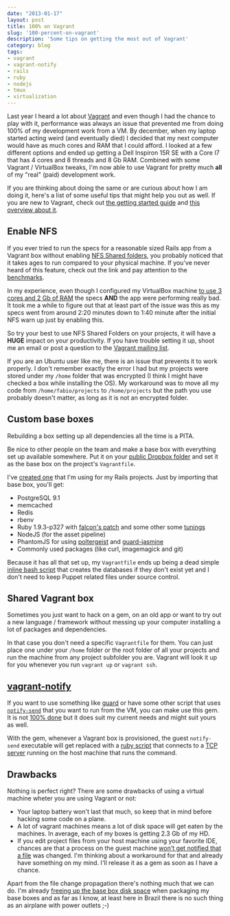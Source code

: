 ```yaml
---
date: "2013-01-17"
layout: post
title: 100% on Vagrant
slug: '100-percent-on-vagrant'
description: 'Some tips on getting the most out of Vagrant'
category: blog
tags:
- vagrant
- vagrant-notify
- rails
- ruby
- nodejs
- tmux
- virtualization
---
```


Last year I heard a lot about [Vagrant](http://www.vagrantup.com/) and even
 though I had the chance to play with it, performance was always an issue
that prevented me from doing 100% of my development work from a VM. By december, when
my laptop started acting weird (and eventually died) I decided that my next
computer would have as much cores and RAM that I could afford. I looked at a few
different options and ended up getting a Dell Inspiron 15R SE with a Core I7 that
has 4 cores and 8 threads and 8 Gb RAM. Combined with some Vagrant / VirtualBox tweaks,
I'm now able to use Vagrant for pretty much **all** of my "real" (paid)
development work.

If you are thinking about doing the same or are curious about how I am doing it,
here's a list of some useful tips that might help you out as well. If you are
new to Vagrant, check out [the getting started guide](http://docs.vagrantup.com/v1/docs/getting-started/index.html)
and [this overview about it](http://nefariousdesigns.co.uk/vagrant-virtualised-dev-environments.html).

## Enable NFS

If you ever tried to run the specs for a reasonable sized Rails app from a Vagrant
box without enabling [NFS Shared folders](http://docs.vagrantup.com/v1/docs/nfs.html),
you probably noticed that it takes ages to run compared to your physical machine.
If you've never heard of this feature, check out the link and pay attention to the
[benchmarks](http://docs.vagrantup.com/v1/docs/nfs.html#performance_benchmarks).

In my experience, even though I configured my VirtualBox machine [to use 3 cores
 and 2 Gb of RAM](https://github.com/fgrehm/rails-template/blob/master/templates/Vagrantfile#L25-L30)
the specs **AND** the app were performing really bad. It took me a while to figure
out that at least part of the issue was this as my specs went from around 2:20 minutes down
to 1:40 minute after the initial NFS warn up just by enabling this.

So try your best to use NFS Shared Folders on your projects, it will have a
**HUGE** impact on your productivity. If you have trouble setting it up, shoot me an
email or post a question to the [Vagrant mailing list](https://groups.google.com/group/vagrant-up?pli=1).

If you are an Ubuntu user like me, there is an issue that prevents it to work properly.
I don't remember exactly the error I had but my projects were stored under my `/home`
folder that was encrypted (I think I might have checked a box while installing the OS).
My workaround was to move all my code from `/home/fabio/projects` to `/home/projects`
but the path you use probably doesn't matter, as long as it is not an encrypted folder.

## Custom base boxes

Rebuilding a box setting up all dependencies all the time is a PITA.

Be nice to other people on the team and make a base box with everything
set up available somewhere. Put it on your [public Dropbox folder](
https://www.dropbox.com/help/16/en) and set it as the base box on
the project's `Vagrantfile`.

I've [created one](https://github.com/fgrehm/rails-base-box) that I'm using
for my Rails projects. Just by importing that base box, you'll get:

* PostgreSQL 9.1
* memcached
* Redis
* rbenv
* Ruby 1.9.3-p327 with [falcon's patch](https://gist.github.com/1688857) and
some other some [tunings](https://github.com/fgrehm/rails-base-box/blob/master/site.pp#L46-L48)
* NodeJS (for the asset pipeline)
* PhantomJS for using [poltergeist](https://github.com/jonleighton/poltergeist) and
[guard-jasmine](https://github.com/netzpirat/guard-jasmine)
* Commonly used packages (like curl, imagemagick and git)

Because it has all that set up, my `Vagrantfile` ends up being a dead simple [inline
bash script](https://github.com/fgrehm/rails-template/blob/master/templates/Vagrantfile#L37-L44)
that creates the databases if they don't exist yet and I don't need to keep Puppet
related files under source control.

## Shared Vagrant box

Sometimes you just want to hack on a gem, on an old app or want to try out a new language
/ framework without messing up your computer installing a lot of packages and dependencies.

In that case you don't need a specific `Vagrantfile` for them. You can just place one
under your `/home` folder or the root folder of all your projects and run the machine
from any project subfolder you are. Vagrant will look it up for you whenever you run
`vagrant up` or `vagrant ssh`.

## [vagrant-notify](https://github.com/fgrehm/vagrant-notify)

If you want to use something like [guard](https://github.com/guard/guard) or have some
other script that uses [`notify-send`](http://manpages.ubuntu.com/manpages/gutsy/man1/notify-send.1.html)
that you want to run from the VM, you can make use this gem. It is not
[100% done](https://github.com/fgrehm/vagrant-notify/issues) but it does suit
my current needs and might suit yours as well.

With the gem, whenever a Vagrant box is provisioned, the guest `notify-send` executable
will get replaced with a [ruby script](https://github.com/fgrehm/vagrant-notify/blob/master/files/notify-send.erb)
that connects to a [TCP server](https://github.com/fgrehm/vagrant-notify/blob/master/lib/vagrant-notify/server.rb)
running on the host machine that runs the command.

## Drawbacks

Nothing is perfect right? There are some drawbacks of using a virtual machine
wheter you are using Vagrant or not:

* Your laptop battery won't last that much, so keep that in mind before hacking some
code on a plane.
* A lot of vagrant machines means a lot of disk space will get eaten by the machines.
In average, each of my boxes is getting 2.3 Gb of my HD.
* If you edit project files from your host machine using your favorite IDE,
chances are that a process on the guest machine [won't get notified that a file](
https://github.com/mitchellh/vagrant/issues/707) was changed. I'm thinking about
a workaround for that and already have something on my mind. I'll release it as
a gem as soon as I have a chance.

Apart from the file change propagation there's nothing much that we can do. I'm
already [freeing up the base box disk space](https://github.com/fgrehm/rails-base-box/blob/master/purge.sh)
when packaging my base boxes and as far as I know, at least here in Brazil there
is no such thing as an airplane with power outlets ;-)
